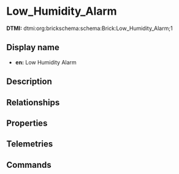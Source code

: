 # Low_Humidity_Alarm
**DTMI:** dtmi:org:brickschema:schema:Brick:Low_Humidity_Alarm;1
## Display name
- **en:** Low Humidity Alarm
## Description
## Relationships
## Properties
## Telemetries
## Commands
